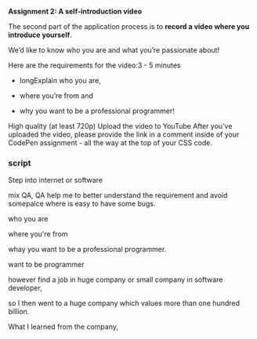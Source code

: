 **Assignment 2: A self-introduction video**



The second part of the application process is to **record a video where you introduce yourself**.

 We’d like to know who you are and what you’re passionate about!

Here are the requirements for the video:3 - 5 minutes

* longExplain who you are,

* where you’re from and 

* why you want to be a professional programmer!

  

High quality (at least 720p) Upload the video to YouTube After you’ve uploaded the video, please provide the link in a comment inside of your CodePen assignment - all the way at the top of your CSS code.





### script



Step into internet or software

mix QA, QA help me to better understand the requirement and avoid somepalce where is easy to have some bugs.





who you are





where you're from 





whay you want to be a professional programmer.



want to be programmer

however find a job in huge company or small company in software developer,

so I then went to a huge company which values more than one hundred billion.

What I learned from the company, 



